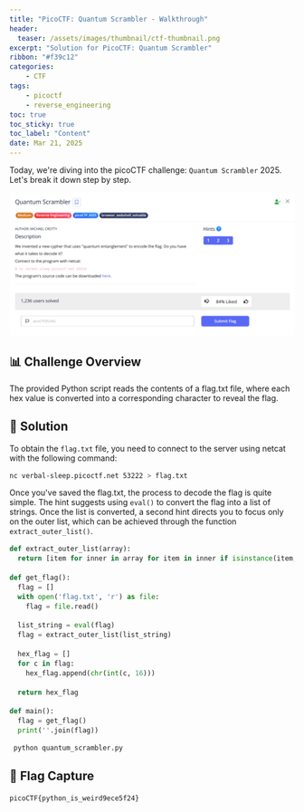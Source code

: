```yaml
---
title: "PicoCTF: Quantum Scrambler - Walkthrough"
header:
  teaser: /assets/images/thumbnail/ctf-thumbnail.png
excerpt: "Solution for PicoCTF: Quantum Scrambler"
ribbon: "#f39c12"
categories:
    - CTF
tags:
    - picoctf
    - reverse_engineering
toc: true
toc_sticky: true
toc_label: "Content"
date: Mar 21, 2025
---
```


Today, we're diving into the picoCTF challenge: `Quantum Scrambler` 2025. Let's break it down step by step.

![alt text](/assets/images/posts/ctf/picoctf-quantum-scrambler/ctf-image.png)

## 📊 Challenge Overview

The provided Python script reads the contents of a flag.txt file, where each hex value is converted into a corresponding character to reveal the flag.

## 🔑 Solution

To obtain the `flag.txt` file, you need to connect to the server using netcat with the following command:

```bash
nc verbal-sleep.picoctf.net 53222 > flag.txt
```

Once you've saved the flag.txt, the process to decode the flag is quite simple. The hint suggests using `eval()` to convert the flag into a list of strings. Once the list is converted, a second hint directs you to focus only on the outer list, which can be achieved through the function `extract_outer_list()`.

```python
def extract_outer_list(array):
  return [item for inner in array for item in inner if isinstance(item, str)]

def get_flag():
  flag = []
  with open('flag.txt', 'r') as file:
    flag = file.read()
  
  list_string = eval(flag)
  flag = extract_outer_list(list_string)

  hex_flag = []
  for c in flag:
    hex_flag.append(chr(int(c, 16)))

  return hex_flag

def main():
  flag = get_flag()
  print(''.join(flag))
```

```bash
 python quantum_scrambler.py
```

## 🚩 Flag Capture

```plaintext
picoCTF{python_is_weird9ece5f24}
```